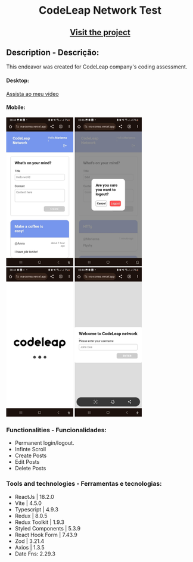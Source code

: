 <div align="center">
<h1>CodeLeap Network Test</h1>
 <h2><a href='https://codeleap-test-marianna-correa.vercel.app/'>Visit the project</a></h2>
</div>
<div align="left"> 

## Description - Descrição:

This endeavor was created for CodeLeap company's coding assessment.


#### Desktop:

[Assista ao meu vídeo](https://www.youtube.com/watch?v=doeRSKmuc_0)


#### Mobile:
<div display='flex'>
 
 

<img src='https://github.com/mahvalenterj/images/blob/main/WhatsApp%20Image%202023-10-24%20at%2013.40.55.jpeg' width='180px'/> 
 <img src='https://github.com/mahvalenterj/images/blob/main/WhatsApp%20Image%202023-10-24%20at%2013.40.55%20(3).jpeg' width='180px'/>
 <img src='https://github.com/mahvalenterj/images/blob/main/WhatsApp%20Image%202023-10-24%20at%2013.40.55%20(2).jpeg' width='180px'/>
<img src='https://github.com/mahvalenterj/images/blob/main/WhatsApp%20Image%202023-10-24%20at%2013.40.55%20(1).jpeg' width='180px'/>

 
 </div>
 
### Functionalities - Funcionalidades:
- Permanent login/logout.
- Infinte Scroll
- Create Posts
- Edit Posts
- Delete Posts

### Tools and technologies - Ferramentas e tecnologias:

- ReactJs | 18.2.0
- Vite | 4.5.0 
- Typescript | 4.9.3 
- Redux | 8.0.5
- Redux Toolkit | 1.9.3
- Styled Components | 5.3.9
- React Hook Form | 7.43.9
- Zod | 3.21.4
- Axios | 1.3.5
- Date Fns: 2.29.3

